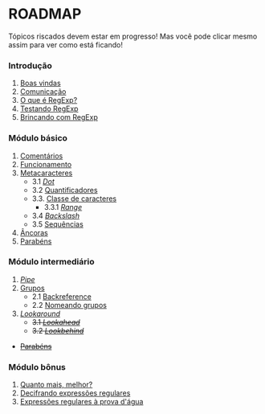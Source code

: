 # ROADMAP
Tópicos riscados devem estar em progresso! Mas você pode clicar mesmo assim para ver como está ficando!

### Introdução
1. [Boas vindas](introduction/README.md)
2. [Comunicação](introduction/communication.md)
3. [O que é RegExp?](introduction/regex.md)
4. [Testando RegExp](introduction/testing.md)
5. [Brincando com RegExp](introduction/playing.md)

### Módulo básico
1. [Comentários](basic/comments.md)
2. [Funcionamento](basic/operation.md)
3. [Metacaracteres](basic/metacharacters/README.md)
    - 3.1 [*Dot*](basic/metacharacters/dot.md)
    - 3.2 [Quantificadores](basic/metacharacters/quantifiers.md)
    - 3.3. [Classe de caracteres](basic/metacharacters/classes.md)
        - 3.3.1 [*Range*](basic/metacharacters/range.md)
    - 3.4 [*Backslash*](basic/metacharacters/backslash.md)
    - 3.5 [Sequências](basic/metacharacters/sequences.md)
4. [Âncoras](basic/anchors.md)
5. [Parabéns](basic/congratulations.md)

### Módulo intermediário
1. [*Pipe*](intermediary/pipe.md)
2. [Grupos](intermediary/groups/README.md)
    - 2.1 [Backreference](intermediary/groups/backreference.md)
    - 2.2 [Nomeando grupos](intermediary/groups/named.md)
3. [*Lookaround*](intermediary/lookaround.md)
    - ~~3.1 [*Lookahead*](intermediary/lookahead.md)~~
    - ~~3.2 [*Lookbehind*](intermediary/lookbehind.md)~~
- ~~[Parabéns](intermediary/congratulations.md)~~

### Módulo bônus
1. [Quanto mais, melhor?](bonus/README.md)
2. [Decifrando expressões regulares](bonus/reading.md)
3. [Expressões regulares à prova d'água](bonus/water.md)
